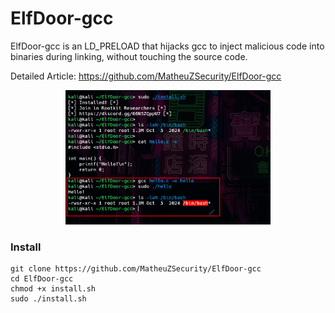 # ElfDoor-gcc

ElfDoor-gcc is an LD_PRELOAD that hijacks gcc to inject malicious code into binaries during linking, without touching the source code.

Detailed Article: https://github.com/MatheuZSecurity/ElfDoor-gcc

<p align="center">
  <img src="gcc.png" style="width: 65%;">
</p>

### Install

```
git clone https://github.com/MatheuZSecurity/ElfDoor-gcc
cd ElfDoor-gcc
chmod +x install.sh
sudo ./install.sh
```
